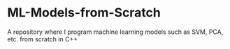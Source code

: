 # ML-Models-from-Scratch
A repository where I program machine learning models such as SVM, PCA, etc. from scratch in C++
